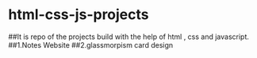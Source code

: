# html-css-js-projects
##It is repo of the projects build with the help of html , css and javascript.
##1.Notes Website
##2.glassmorpism card design
